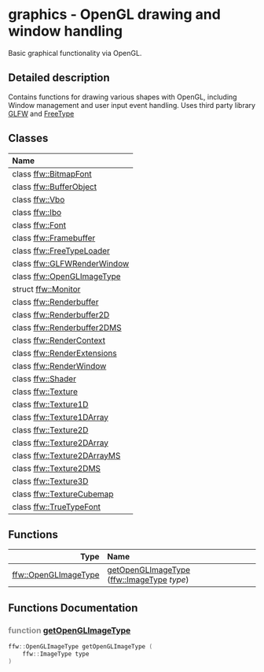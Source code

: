 graphics - OpenGL drawing and window handling
===================================

Basic graphical functionality via OpenGL. 

## Detailed description

Contains functions for drawing various shapes with OpenGL, including Window management and user input event handling. Uses third party library [GLFW](http://www.glfw.org/) and [FreeType](https://www.freetype.org/) 


## Classes

| Name |
|:-----|
| class [ffw::BitmapFont](ffw_BitmapFont.html) |
| class [ffw::BufferObject](ffw_BufferObject.html) |
| class [ffw::Vbo](ffw_Vbo.html) |
| class [ffw::Ibo](ffw_Ibo.html) |
| class [ffw::Font](ffw_Font.html) |
| class [ffw::Framebuffer](ffw_Framebuffer.html) |
| class [ffw::FreeTypeLoader](ffw_FreeTypeLoader.html) |
| class [ffw::GLFWRenderWindow](ffw_GLFWRenderWindow.html) |
| class [ffw::OpenGLImageType](ffw_OpenGLImageType.html) |
| struct [ffw::Monitor](ffw_Monitor.html) |
| class [ffw::Renderbuffer](ffw_Renderbuffer.html) |
| class [ffw::Renderbuffer2D](ffw_Renderbuffer2D.html) |
| class [ffw::Renderbuffer2DMS](ffw_Renderbuffer2DMS.html) |
| class [ffw::RenderContext](ffw_RenderContext.html) |
| class [ffw::RenderExtensions](ffw_RenderExtensions.html) |
| class [ffw::RenderWindow](ffw_RenderWindow.html) |
| class [ffw::Shader](ffw_Shader.html) |
| class [ffw::Texture](ffw_Texture.html) |
| class [ffw::Texture1D](ffw_Texture1D.html) |
| class [ffw::Texture1DArray](ffw_Texture1DArray.html) |
| class [ffw::Texture2D](ffw_Texture2D.html) |
| class [ffw::Texture2DArray](ffw_Texture2DArray.html) |
| class [ffw::Texture2DArrayMS](ffw_Texture2DArrayMS.html) |
| class [ffw::Texture2DMS](ffw_Texture2DMS.html) |
| class [ffw::Texture3D](ffw_Texture3D.html) |
| class [ffw::TextureCubemap](ffw_TextureCubemap.html) |
| class [ffw::TrueTypeFont](ffw_TrueTypeFont.html) |


## Functions

| Type | Name |
| -------: | :------- |
|  [ffw::OpenGLImageType](ffw_OpenGLImageType.html) | [getOpenGLImageType](#ed9106f9) ([ffw::ImageType](ffw.html#fa711f90) _type_)  |


## Functions Documentation

### <span style="opacity:0.5;">function</span> <a id="ed9106f9" href="#ed9106f9">getOpenGLImageType</a>

```cpp
ffw::OpenGLImageType getOpenGLImageType (
    ffw::ImageType type
) 
```





